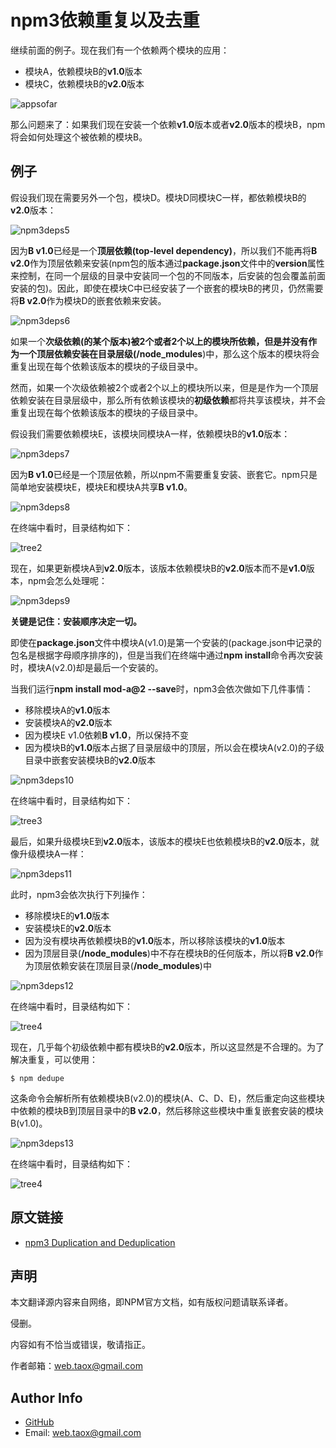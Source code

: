 # npm3依赖重复以及去重

继续前面的例子。现在我们有一个依赖两个模块的应用：

* 模块A，依赖模块B的**v1.0**版本
* 模块C，依赖模块B的**v2.0**版本

![appsofar](../../../images/npm/how-npm-works/appsofar.png)

那么问题来了：如果我们现在安装一个依赖**v1.0**版本或者**v2.0**版本的模块B，npm将会如何处理这个被依赖的模块B。

## 例子

假设我们现在需要另外一个包，模块D。模块D同模块C一样，都依赖模块B的**v2.0**版本：

![npm3deps5](../../../images/npm/how-npm-works/npm3deps5.png)

因为**B v1.0**已经是一个**顶层依赖(top-level dependency)**，所以我们不能再将**B v2.0**作为顶层依赖来安装(npm包的版本通过**package.json**文件中的**version**属性来控制，在同一个层级的目录中安装同一个包的不同版本，后安装的包会覆盖前面安装的包)。因此，即使在模块C中已经安装了一个嵌套的模块B的拷贝，仍然需要将**B v2.0**作为模块D的嵌套依赖来安装。

![npm3deps6](../../../images/npm/how-npm-works/npm3deps6.png)

如果一个**次级依赖(的某个版本)**被2个或者2个以上的模块所依赖，但是并没有作为一个顶层依赖安装在目录层级(**/node_modules**)中，那么这个版本的模块将会重复出现在每个依赖该版本的模块的子级目录中。

然而，如果一个次级依赖被2个或者2个以上的模块所以来，但是是作为一个顶层依赖安装在目录层级中，那么所有依赖该模块的**初级依赖**都将共享该模块，并不会重复出现在每个依赖该版本的模块的子级目录中。

假设我们需要依赖模块E，该模块同模块A一样，依赖模块B的**v1.0**版本：

![npm3deps7](../../../images/npm/how-npm-works/npm3deps7.png)

因为**B v1.0**已经是一个顶层依赖，所以npm不需要重复安装、嵌套它。npm只是简单地安装模块E，模块E和模块A共享**B v1.0**。

![npm3deps8](../../../images/npm/how-npm-works/npm3deps8.png)

在终端中看时，目录结构如下：

![tree2](../../../images/npm/how-npm-works/tree2.png)

现在，如果更新模块A到**v2.0**版本，该版本依赖模块B的**v2.0**版本而不是**v1.0**版本，npm会怎么处理呢：

![npm3deps9](../../../images/npm/how-npm-works/npm3deps9.png)

**关键是记住：安装顺序决定一切。**

即使在**package.json**文件中模块A(v1.0)是第一个安装的(package.json中记录的包名是根据字母顺序排序的)，但是当我们在终端中通过**npm install**命令再次安装时，模块A(v2.0)却是最后一个安装的。

当我们运行**npm install mod-a@2 --save**时，npm3会依次做如下几件事情：

* 移除模块A的**v1.0**版本
* 安装模块A的**v2.0**版本
* 因为模块E v1.0依赖**B v1.0**，所以保持不变
* 因为模块B的**v1.0**版本占据了目录层级中的顶层，所以会在模块A(v2.0)的子级目录中嵌套安装模块B的**v2.0**版本

![npm3deps10](../../../images/npm/how-npm-works/npm3deps10.png)

在终端中看时，目录结构如下：

![tree3](../../../images/npm/how-npm-works/tree3.png)

最后，如果升级模块E到**v2.0**版本，该版本的模块E也依赖模块B的**v2.0**版本，就像升级模块A一样：

![npm3deps11](../../../images/npm/how-npm-works/npm3deps11.png)

此时，npm3会依次执行下列操作：

* 移除模块E的**v1.0**版本
* 安装模块E的**v2.0**版本
* 因为没有模块再依赖模块B的**v1.0**版本，所以移除该模块的**v1.0**版本
* 因为顶层目录(**/node_modules**)中不存在模块B的任何版本，所以将**B v2.0**作为顶层依赖安装在顶层目录(**/node_modules**)中

![npm3deps12](../../../images/npm/how-npm-works/npm3deps12.png)

在终端中看时，目录结构如下：

![tree4](../../../images/npm/how-npm-works/tree4.png)

现在，几乎每个初级依赖中都有模块B的**v2.0**版本，所以这显然是不合理的。为了解决重复，可以使用：

```shell
$ npm dedupe
```

这条命令会解析所有依赖模块B(v2.0)的模块(A、C、D、E)，然后重定向这些模块中依赖的模块B到顶层目录中的**B v2.0**，然后移除这些模块中重复嵌套安装的模块B(v1.0)。

![npm3deps13](../../../images/npm/how-npm-works/npm3deps13.png)

在终端中看时，目录结构如下：

![tree4](../../../images/npm/how-npm-works/tree4.png)

## 原文链接

* [npm3 Duplication and Deduplication](https://docs.npmjs.com/how-npm-works/npm3-dupe)

## 声明

本文翻译源内容来自网络，即NPM官方文档，如有版权问题请联系译者。

侵删。

内容如有不恰当或错误，敬请指正。

作者邮箱：<web.taox@gmail.com>

## Author Info

* [GitHub](https://github.com/Tao-Quixote)
* Email: <web.taox@gmail.com>
